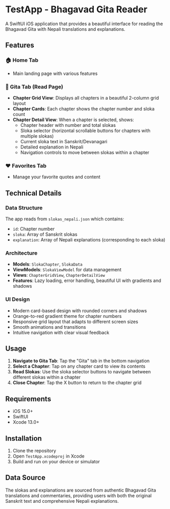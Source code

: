 # TestApp - Bhagavad Gita Reader

A SwiftUI iOS application that provides a beautiful interface for reading the Bhagavad Gita with Nepali translations and explanations.

## Features

### 🏠 Home Tab
- Main landing page with various features

### 📖 Gita Tab (Read Page)
- **Chapter Grid View**: Displays all chapters in a beautiful 2-column grid layout
- **Chapter Cards**: Each chapter shows the chapter number and sloka count
- **Chapter Detail View**: When a chapter is selected, shows:
  - Chapter header with number and total slokas
  - Sloka selector (horizontal scrollable buttons for chapters with multiple slokas)
  - Current sloka text in Sanskrit/Devanagari
  - Detailed explanation in Nepali
  - Navigation controls to move between slokas within a chapter

### ❤️ Favorites Tab
- Manage your favorite quotes and content

## Technical Details

### Data Structure
The app reads from `slokas_nepali.json` which contains:
- `id`: Chapter number
- `sloka`: Array of Sanskrit slokas
- `explanation`: Array of Nepali explanations (corresponding to each sloka)

### Architecture
- **Models**: `SlokaChapter`, `SlokaData`
- **ViewModels**: `SlokaViewModel` for data management
- **Views**: `ChapterGridView`, `ChapterDetailView`
- **Features**: Lazy loading, error handling, beautiful UI with gradients and shadows

### UI Design
- Modern card-based design with rounded corners and shadows
- Orange-to-red gradient theme for chapter numbers
- Responsive grid layout that adapts to different screen sizes
- Smooth animations and transitions
- Intuitive navigation with clear visual feedback

## Usage

1. **Navigate to Gita Tab**: Tap the "Gita" tab in the bottom navigation
2. **Select a Chapter**: Tap on any chapter card to view its contents
3. **Read Slokas**: Use the sloka selector buttons to navigate between different slokas within a chapter
4. **Close Chapter**: Tap the X button to return to the chapter grid

## Requirements

- iOS 15.0+
- SwiftUI
- Xcode 13.0+

## Installation

1. Clone the repository
2. Open `TestApp.xcodeproj` in Xcode
3. Build and run on your device or simulator

## Data Source

The slokas and explanations are sourced from authentic Bhagavad Gita translations and commentaries, providing users with both the original Sanskrit text and comprehensive Nepali explanations.
